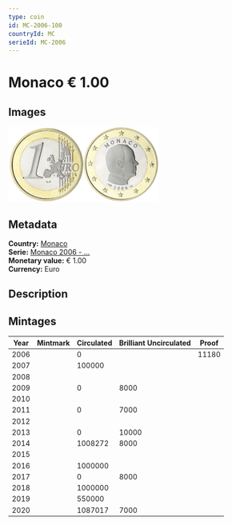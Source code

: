 ```yaml
---
type: coin
id: MC-2006-100
countryId: MC
serieId: MC-2006
---
```


# Monaco € 1.00

## Images

<img src="../../../Images/common-2002-100.png" height="150" alt="Front image"><img src="Images/monaco-2006-100.png" height="150" alt="Back image">

## Metadata

**Country:** [Monaco](../index.md)\
**Serie:** [Monaco 2006 - ...](index.md)\
**Monetary value:** € 1.00\
**Currency:** Euro

## Description


## Mintages

| Year | Mintmark | Circulated | Brilliant Uncirculated | Proof |
| ---- | -------- | ---------- | ---------------------- | ----- |
| 2006 |  | 0|  | 11180 |
| 2007 |  | 100000|  |  |
| 2008 |  | |  |  |
| 2009 |  | 0| 8000 |  |
| 2010 |  | |  |  |
| 2011 |  | 0| 7000 |  |
| 2012 |  | |  |  |
| 2013 |  | 0| 10000 |  |
| 2014 |  | 1008272| 8000 |  |
| 2015 |  | |  |  |
| 2016 |  | 1000000|  |  |
| 2017 |  | 0| 8000 |  |
| 2018 |  | 1000000|  |  |
| 2019 |  | 550000|  |  |
| 2020 |  | 1087017| 7000 |  |
